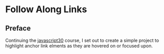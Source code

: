 # Follow Along Links

<!-- Proud result live [right here on codepen]() -->

## Preface

Continuing the [javascript30](https://youtu.be/POP_qri7RA8) course, I set out to create a simple project to highlight anchor link elments as they are hovered on or focused upon.
